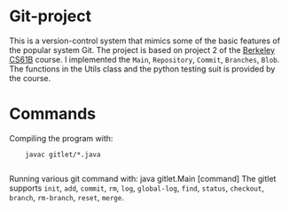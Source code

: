 # Git-project
 This is a version-control system that mimics some of the basic features of the popular system Git. The project is based on project 2 of the [Berkeley CS61B](https://sp21.datastructur.es/materials/proj/proj2/proj2) course. I implemented the `Main`, `Repository`, `Commit`, `Branches`, `Blob`. The functions in the Utils class and the python testing suit is provided by the course.
# Commands
Compiling the program with: 
```
    javac gitlet/*.java
    
```    
Running various git command with:
    java gitlet.Main [command]
The gitlet supports `init`, `add`, `commit`, `rm`, `log`, `global-log`, `find`, `status`, `checkout`, `branch`, `rm-branch`, `reset`, `merge`.
    

